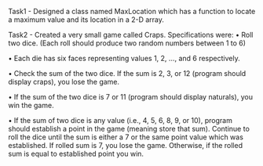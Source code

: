 Task1 - Designed a class named MaxLocation which has a function to locate a maximum value and its location in a 2-D array. 

Task2 - Created a very small game called Craps.
Specifications were:
• Roll two dice. (Each roll should produce two random numbers between 1 to 6)

• Each die has six faces representing values 1, 2, …, and 6 respectively.

• Check the sum of the two dice. If the sum is 2, 3, or 12 (program should display
craps), you lose the game.

• If the sum of the two dice is 7 or 11 (program should display naturals), you win the
game.

• If the sum of two dice is any value (i.e., 4, 5, 6, 8, 9, or 10), program should establish
a point in the game (meaning store that sum). Continue to roll the dice until the sum is
either a 7 or the same point value which was established. If rolled sum is 7, you lose the
game. Otherwise, if the rolled sum is equal to established point you win.
